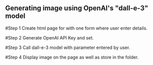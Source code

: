 ## Generating image using OpenAI's "dall-e-3" model
#Step 1
    Create html page for with one form where user enter details.

#Step 2
    Generate OpenAI API Key and set.

#Step 3
    Call dall-e-3 model with parameter entered by user.

#Step 4
    Display image on the page as well as store in the folder.